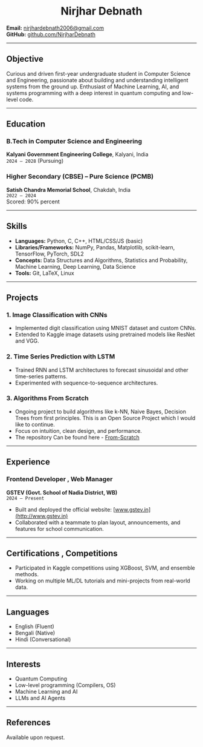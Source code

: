 <center>
  
  # Nirjhar Debnath
  
</center>

**Email:** nirjhardebnath2006@gmail.com  
**GitHub:** [github.com/NirjharDebnath](https://github.com/NirjharDebnath)

---

## Objective

Curious and driven first-year undergraduate student in Computer Science and Engineering, passionate about building and understanding intelligent systems from the ground up. Enthusiast of Machine Learning, AI, and systems programming with a deep interest in quantum computing and low-level code.

---

## Education

### B.Tech in Computer Science and Engineering
**Kalyani Government Engineering College**, Kalyani, India  
`2024 – 2028` (Pursuing)

### Higher Secondary (CBSE) – Pure Science (PCMB)
**Satish Chandra Memorial School**, Chakdah, India  
`2022 – 2024`  
Scored: 90% percent

---

## Skills

- **Languages:** Python, C, C++, HTML/CSS/JS (basic)
- **Libraries/Frameworks:** NumPy, Pandas, Matplotlib, scikit-learn, TensorFlow, PyTorch, SDL2
- **Concepts:** Data Structures and Algorithms, Statistics and Probability, Machine Learning, Deep Learning, Data Science
- **Tools:** Git, LaTeX, Linux

---

## Projects

### 1. Image Classification with CNNs
- Implemented digit classification using MNIST dataset and custom CNNs.
- Extended to Kaggle image datasets using pretrained models like ResNet and VGG.

### 2. Time Series Prediction with LSTM
- Trained RNN and LSTM architectures to forecast sinusoidal and other time-series patterns.
- Experimented with sequence-to-sequence architectures.

### 3. Algorithms From Scratch
- Ongoing project to build algorithms like k-NN, Naive Bayes, Decision Trees from first principles. This is an Open Source Project which I would like to continue.
- Focus on intuition, clean design, and performance.
- The repository Can be found here - [From-Scratch](https://www.github.com/NirjharDebnath/From-Scratch)

---

## Experience

### Frontend Developer , Web Manager
**GSTEV (Govt. School of Nadia District, WB)**  
`2024 – Present`  
- Built and deployed the official website: [www.gstev.in](http://www.gstev.in)
- Collaborated with a teammate to plan layout, announcements, and features for school communication.

---

## Certifications , Competitions

- Participated in Kaggle competitions using XGBoost, SVM, and ensemble methods.
- Working on multiple ML/DL tutorials and mini-projects from real-world data.

---

## Languages

- English (Fluent)  
- Bengali (Native)  
- Hindi (Conversational)

---

## Interests

- Quantum Computing  
- Low-level programming (Compilers, OS)  
- Machine Learning and AI  
- LLMs and AI Agents

---

## $\text{References}$

Available upon request.
